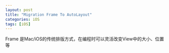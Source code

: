 ```yaml
---
layout: post
title: "Migration Frame To AutoLayout"
categories: iOS
tags: [iOS]
---
```



Frame 是Mac/iOS的传统排版方式，在编程时可以灵活改变View中的大小、位置等
